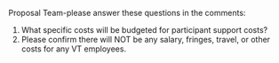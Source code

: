 Proposal Team-please answer these questions in the comments:
1.	What specific costs will be budgeted for participant support costs?
2.	Please confirm there will NOT be any salary, fringes, travel, or other costs for any VT employees.
